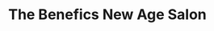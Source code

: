 ---
title: "The Benefics New Age Salon"
url: /weymouth/the-benefics-new-age-salon/
shop: Allgemein
---